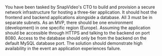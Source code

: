 You have been tasked by SnapVideo's CTO to build and provision a secure network infrastructure for hosting a three-tier application. It should host the frontend and backend applications alongside a database. All 3 must be in separate subnets. As an MVP, there should be one environment (development) in one specific region (Europe). Assuming the application should be accessible through HTTPS and talking to the backend on port 8080. Access to the database should only be from the backend on the default MySQL database port. The solution should demonstrate high availability in the event an application experiences failure.